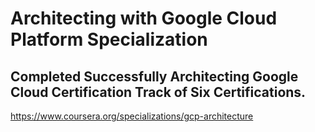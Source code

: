 # Architecting with Google Cloud Platform Specialization

## Completed Successfully Architecting Google Cloud Certification Track of Six Certifications.

https://www.coursera.org/specializations/gcp-architecture
